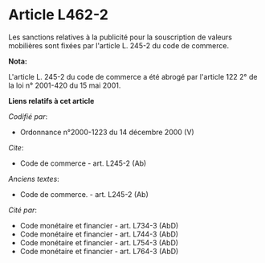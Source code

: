 # Article L462-2

Les sanctions relatives à la publicité pour la souscription de valeurs mobilières sont fixées par l'article L. 245-2 du code
de commerce.

**Nota:**

L'article L. 245-2 du code de commerce a été abrogé par l'article 122 2° de la loi n° 2001-420 du 15 mai 2001.

**Liens relatifs à cet article**

_Codifié par_:

  - Ordonnance n°2000-1223 du 14 décembre 2000 (V)

_Cite_:

  - Code de commerce - art. L245-2 (Ab)

_Anciens textes_:

  - Code de commerce. - art. L245-2 (Ab)

_Cité par_:

  - Code monétaire et financier - art. L734-3 (AbD)
  - Code monétaire et financier - art. L744-3 (AbD)
  - Code monétaire et financier - art. L754-3 (AbD)
  - Code monétaire et financier - art. L764-3 (AbD)
